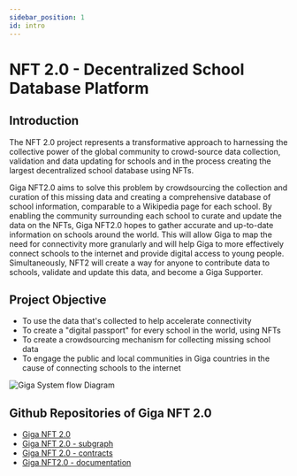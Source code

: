 ```yaml
---
sidebar_position: 1
id: intro
---
```


# NFT 2.0 - Decentralized School Database Platform

## Introduction

The NFT 2.0 project represents a transformative approach to harnessing the collective power of the global community to crowd-source data collection, validation and data updating for schools and in the process creating the largest decentralized school database using NFTs.

Giga NFT2.0 aims to solve this problem by crowdsourcing the collection and curation of this missing data and creating a comprehensive database of school information, comparable to a Wikipedia page for each school. By enabling the community surrounding each school to curate and update the data on the NFTs, Giga NFT2.0 hopes to gather accurate and up-to-date information on schools around the world. This will allow Giga to map the need for connectivity more granularly and will help Giga to more effectively connect schools to the internet and provide digital access to young people. Simultaneously, NFT2 will create a way for anyone to contribute data to schools, validate and update this data, and become a Giga Supporter.

## Project Objective

- To use the data that's collected to help accelerate connectivity
- To create a "digital passport" for every school in the world, using NFTs
- To create a crowdsourcing mechanism for collecting missing school data
- To engage the public and local communities in Giga countries in the cause of connecting schools to the internet

![Giga System flow Diagram](/img/system_flow_diagram.png)

## Github Repositories of Giga NFT 2.0

- [Giga NFT 2.0](https://github.com/giga-nft2-0/Giga_NFT_2.0)
- [Giga NFT 2.0 - subgraph](https://github.com/giga-nft2-0/Giga_NFT_2.0-subgraph)
- [Giga NFT 2.0 - contracts](https://github.com/giga-nft2-0/Giga_NFT_2.0-contracts)
- [Giga NFT2.0 - documentation](https://github.com/giga-nft2-0/Giga_Documentation)
